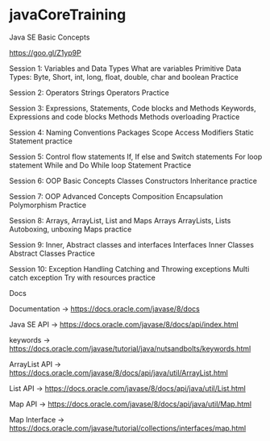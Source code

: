 # javaCoreTraining
Java SE Basic Concepts

https://goo.gl/Z1yp9P

Session 1: Variables and Data Types
What are variables
Primitive Data Types: Byte, Short, int, long, float, double, char and boolean
Practice

Session 2: Operators
Strings 
Operators 
Practice 

Session 3: Expressions, Statements, Code blocks and Methods
Keywords, Expressions and code blocks 
Methods
Methods overloading 
Practice

Session 4: Naming Conventions 
Packages 
Scope 
Access Modifiers
Static Statement 
practice

Session 5: Control flow statements
If, If else and Switch statements
For loop statement
While and Do While loop Statement
Practice

Session 6: OOP Basic Concepts
Classes
Constructors 
Inheritance
practice

Session 7: OOP Advanced Concepts
Composition
Encapsulation
Polymorphism
Practice

Session 8: Arrays, ArrayList, List and Maps
Arrays ArrayLists, Lists
Autoboxing, unboxing
Maps
practice

Session 9: Inner, Abstract classes and interfaces 
Interfaces 
Inner Classes
Abstract Classes
Practice

Session 10: Exception Handling
Catching and Throwing exceptions 
Multi catch exception
Try with resources 
practice


Docs

Documentation -> https://docs.oracle.com/javase/8/docs

Java SE API   -> https://docs.oracle.com/javase/8/docs/api/index.html

keywords      -> https://docs.oracle.com/javase/tutorial/java/nutsandbolts/keywords.html

ArrayList API -> https://docs.oracle.com/javase/8/docs/api/java/util/ArrayList.html

List API      -> https://docs.oracle.com/javase/8/docs/api/java/util/List.html 

Map API       -> https://docs.oracle.com/javase/8/docs/api/java/util/Map.html 

Map Interface -> https://docs.oracle.com/javase/tutorial/collections/interfaces/map.html 

